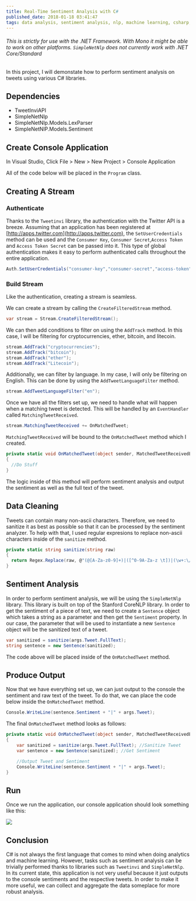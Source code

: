 ```yaml
---
title: Real-Time Sentiment Analysis with C#
published_date: 2018-01-18 03:41:47
tags: data analysis, sentiment analysis, nlp, machine learning, csharp, c#, twitter, api, .net, dotnet
---
```


###### This is strictly for use with the .NET Framework. With Mono it might be able to work on other platforms. `SimpleNetNlp` does not currently work with .NET Core/Standard

In this project, I will demonstate how to perform sentiment analysis on tweets using various C# libraries.

## Dependencies

- TweetInviAPI
- SimpleNetNlp
- SimpleNetNlp.Models.LexParser
- SimpleNetNlP.Models.Sentiment

## Create Console Application

In Visual Studio, Click File > New > New Project > Console Application

All of the code below will be placed in the `Program` class.

## Creating A Stream

### Authenticate

Thanks to the `Tweetinvi` library, the authentication with the Twitter API is a breeze. Assuming that an application has been registered at [http://apps.twitter.com](http://apps.twitter.com), the `SetUserCredentials` method can be used and the `Consumer Key`, `Consumer Secret`,`Access Token` and `Access Token Secret` can be passed into it. This type of global authentication makes it easy to perform authenticated calls throughout the entire application.

```csharp
Auth.SetUserCredentials("consumer-key","consumer-secret","access-token","access-token-secret");
```

### Build Stream

Like the authentication, creating a stream is seamless.

We can create a stream by calling the `CreateFilteredStream` method.

```csharp
var stream = Stream.CreateFilteredStream();
```

We can then add conditions to filter on using the `AddTrack` method. In this case, I will be filtering for cryptocurrencies, ether, bitcoin, and litecoin.

```csharp
stream.AddTrack("cryptocurrencies");
stream.AddTrack("bitcoin");
stream.AddTrack("ether");
stream.AddTrack("Litecoin");
```

Additionally, we can filter by language. In my case, I will only be filtering on English. This can be done by using the `AddTweetLanguageFilter` method.

```csharp
stream.AddTweetLanguageFilter("en");
```

Once we have all the filters set up, we need to handle what will happen when a matching tweet is detected. This will be handled by an `EventHandler` called `MatchingTweetReceived`.

```csharp
stream.MatchingTweetReceived += OnMatchedTweet;
```

`MatchingTweetReceived` will be bound to the `OnMatchedTweet` method which I created.

```csharp
private static void OnMatchedTweet(object sender, MatchedTweetReceivedEventArgs args)
{
  //Do Stuff
}
```

The logic inside of this method will perform sentiment analysis and output the sentiment as well as the full text of the tweet.

## Data Cleaning

Tweets can contain many non-ascii characters. Therefore, we need to sanitize it as best as possible so that it can be processed by the sentiment analyzer. To help with that, I used regular expresions to replace non-ascii characters inside of the `sanitize` method.

```csharp
private static string sanitize(string raw)
{
  return Regex.Replace(raw, @"(@[A-Za-z0-9]+)|([^0-9A-Za-z \t])|(\w+:\/\/\S+)", " ").ToString();
}
```

## Sentiment Analysis

In order to perform sentiment analysis, we will be using the `SimpleNetNlp` library. This library is built on top of the Stanford CoreNLP library. In order to get the sentiment of a piece of text, we need to create a `Sentence` object which takes a string as a parameter and then get the `Sentiment` property. In our case, the parameter that will be used to instantiate a new `Sentence` object will be the sanitized text of a tweet.

```csharp
var sanitized = sanitize(args.Tweet.FullText);
string sentence = new Sentence(sanitized);
```

The code above will be placed inside of the `OnMatchedTweet` method.

## Produce Output

Now that we have everything set up, we can just output to the console the sentiment and raw text of the tweet. To do that, we can place the code below inside the `OnMatchedTweet` method.

```csharp
Console.WriteLine(sentence.Sentiment + "|" + args.Tweet);
```

The final `OnMatchedTweet` method looks as follows:

```csharp
private static void OnMatchedTweet(object sender, MatchedTweetReceivedEventArgs args)
{
    var sanitized = sanitize(args.Tweet.FullText); //Sanitize Tweet
    var sentence = new Sentence(sanitized); //Get Sentiment

    //Output Tweet and Sentiment
    Console.WriteLine(sentence.Sentiment + "|" + args.Tweet);
}
```
## Run

Once we run the application, our console application should look something like this:

![](/images/sentiment-analysis-1.png)


## Conclusion

C# is not always the first language that comes to mind when doing analytics and machine learning. However, tasks such as sentiment analysis can be trivially performed thanks to libraries such as `Tweetinvi` and `SimpleNetNlp`. In its current state, this application is not very useful because it just outputs to the console sentiments and the respective tweets. In order to make it more useful, we can collect and aggregate the data someplace for more robust analysis. 
